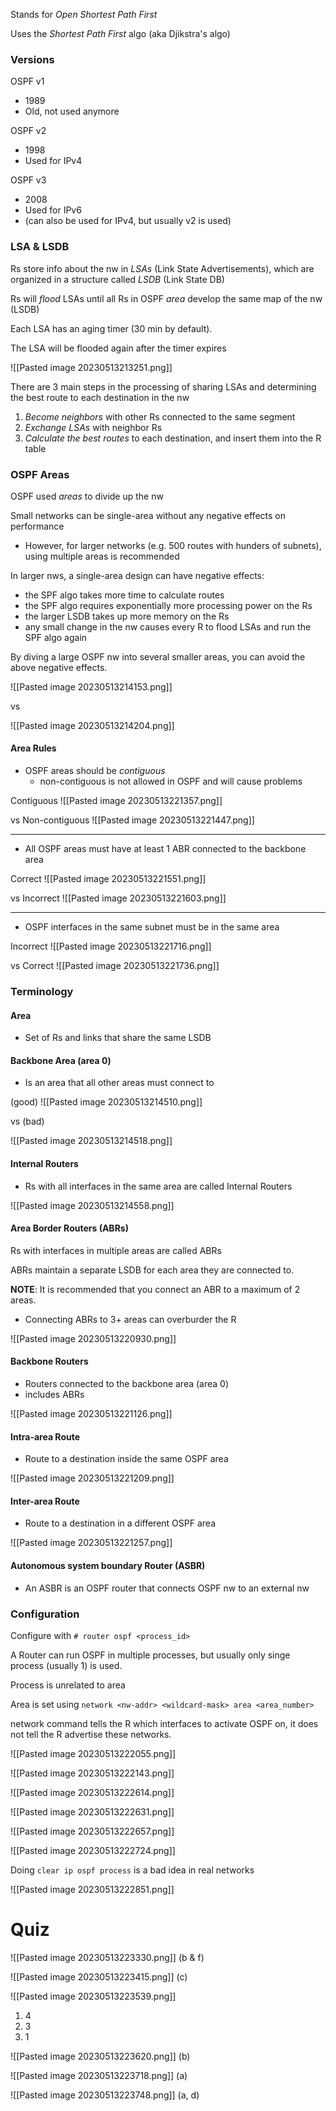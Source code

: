 
Stands for *Open Shortest Path First*

Uses the *Shortest Path First* algo (aka Djikstra's algo)


### Versions


OSPF v1
- 1989
- Old, not used anymore

OSPF v2
- 1998
- Used for IPv4

OSPF v3
- 2008
- Used for IPv6 
- (can also be used for IPv4, but usually v2 is used)


### LSA & LSDB

Rs store info about the nw in *LSAs* (Link State Advertisements), which are organized in a structure called *LSDB* (Link State DB)

Rs will *flood* LSAs until all Rs in OSPF *area* develop the same map of the nw (LSDB)

Each LSA has an aging timer (30 min by default).

The LSA will be flooded again after the timer expires


![[Pasted image 20230513213251.png]]


There are 3 main steps in the processing of sharing LSAs and determining the best route to each destination in the nw

1. *Become neighbors* with other Rs connected to the same segment
2. *Exchange LSAs* with neighbor Rs
3. *Calculate the best routes* to each destination, and insert them into the R table


### OSPF Areas

OSPF used *areas* to divide up the nw

Small networks can be single-area without any negative effects on performance
- However, for larger networks (e.g. 500 routes with hunders of subnets), using multiple areas is recommended

In larger nws, a single-area design can have negative effects:
- the SPF algo takes more time to calculate routes
- the SPF algo requires exponentially more processing power on the Rs
- the larger LSDB takes up more memory on the Rs
- any small change in the nw causes every R to flood LSAs and run the SPF algo again

By diving a large OSPF nw into several smaller areas, you can avoid the above negative effects.

![[Pasted image 20230513214153.png]]

vs

![[Pasted image 20230513214204.png]]


#### Area Rules

- OSPF areas should be *contiguous*
	- non-contiguous is not allowed in OSPF and will cause problems

Contiguous
![[Pasted image 20230513221357.png]]

vs Non-contiguous
![[Pasted image 20230513221447.png]]

---

- All OSPF areas must have at least 1 ABR connected to the backbone area

Correct
![[Pasted image 20230513221551.png]]

vs Incorrect
![[Pasted image 20230513221603.png]]

---

- OSPF interfaces in the same subnet must be in the same area

Incorrect
![[Pasted image 20230513221716.png]]

vs Correct
![[Pasted image 20230513221736.png]]



### Terminology

#### Area
- Set of Rs and links that share the same LSDB

#### Backbone Area (area 0)
- Is an area that all other areas must connect to

(good)
![[Pasted image 20230513214510.png]]

vs (bad)

![[Pasted image 20230513214518.png]]


#### Internal Routers
- Rs with all interfaces in the same area are called Internal Routers


![[Pasted image 20230513214558.png]]


#### Area Border Routers (ABRs)

Rs with interfaces in multiple areas are called ABRs

ABRs maintain a separate LSDB for each area they are connected to.

**NOTE**: It is recommended that you connect an ABR to a maximum of 2 areas.
- Connecting ABRs to 3+ areas can overburder the R


![[Pasted image 20230513220930.png]]


#### Backbone Routers
- Routers connected to the backbone area (area 0)
- includes ABRs

![[Pasted image 20230513221126.png]]


#### Intra-area Route
- Route to a destination inside the same OSPF area

![[Pasted image 20230513221209.png]]


#### Inter-area Route
- Route to a destination in a different OSPF area

![[Pasted image 20230513221257.png]]


#### Autonomous system boundary Router (ASBR)
- An ASBR is an OSPF router that connects OSPF nw to an external nw


### Configuration

Configure with `# router ospf <process_id>`

A Router can run OSPF in multiple processes, but usually only singe process (usually 1) is used.

Process is unrelated to area

Area is set using `network <nw-addr> <wildcard-mask> area <area_number>`

network command tells the R which interfaces to activate OSPF on, it does not tell the R advertise these networks.

![[Pasted image 20230513222055.png]]

![[Pasted image 20230513222143.png]]


![[Pasted image 20230513222614.png]]

![[Pasted image 20230513222631.png]]

![[Pasted image 20230513222657.png]]

![[Pasted image 20230513222724.png]]

Doing `clear ip ospf process` is a bad idea in real networks

![[Pasted image 20230513222851.png]]


# Quiz

![[Pasted image 20230513223330.png]]
(b & f)


![[Pasted image 20230513223415.png]]
(c)


![[Pasted image 20230513223539.png]]
1. 4
2. 3
3. 1


![[Pasted image 20230513223620.png]]
(b)


![[Pasted image 20230513223718.png]]
(a)


![[Pasted image 20230513223748.png]]
(a, d)

